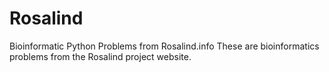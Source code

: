 Rosalind
========

Bioinformatic Python Problems from Rosalind.info
These are bioinformatics problems from the Rosalind project website.
